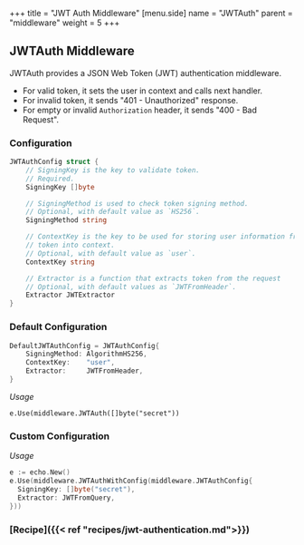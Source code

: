 +++
title = "JWT Auth Middleware"
[menu.side]
  name = "JWTAuth"
  parent = "middleware"
  weight = 5
+++

## JWTAuth Middleware

JWTAuth provides a JSON Web Token (JWT) authentication middleware.

- For valid token, it sets the user in context and calls next handler.
- For invalid token, it sends "401 - Unauthorized" response.
- For empty or invalid `Authorization` header, it sends "400 - Bad Request".

### Configuration

```go
JWTAuthConfig struct {
	// SigningKey is the key to validate token.
	// Required.
	SigningKey []byte

	// SigningMethod is used to check token signing method.
	// Optional, with default value as `HS256`.
	SigningMethod string

	// ContextKey is the key to be used for storing user information from the
	// token into context.
	// Optional, with default value as `user`.
	ContextKey string

	// Extractor is a function that extracts token from the request
	// Optional, with default values as `JWTFromHeader`.
	Extractor JWTExtractor
}
```

### Default Configuration

```go
DefaultJWTAuthConfig = JWTAuthConfig{
	SigningMethod: AlgorithmHS256,
	ContextKey:    "user",
	Extractor:     JWTFromHeader,
}
```

*Usage*

`e.Use(middleware.JWTAuth([]byte("secret"))`

### Custom Configuration

*Usage*

```go
e := echo.New()
e.Use(middleware.JWTAuthWithConfig(middleware.JWTAuthConfig{
  SigningKey: []byte("secret"),
  Extractor: JWTFromQuery,
}))
```

### [Recipe]({{< ref "recipes/jwt-authentication.md">}})
